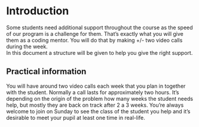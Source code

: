 # Introduction
Some students need additional support throughout the course as the speed of our program is a challenge for them. That’s exactly what you will give them as a coding mentor. You will do that by making +/- two video calls during the week.  
In this document a structure will be given to help you give the right support. 

## Practical information
You will have around two video calls each week that you plan in together with the student. Normally a call lasts for approximately two hours. It’s depending on the origin of the problem how many weeks the student needs help, but mostly they are back on track after 2 a 3 weeks. 
You’re always welcome to join on Sunday to see the class of the student you help and it’s desirable to meet your pupil at least one time in real-life. 

